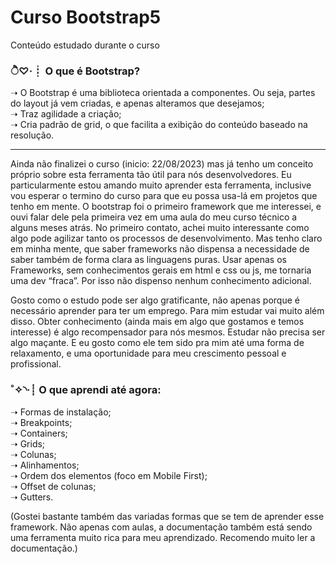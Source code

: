 # Curso Bootstrap5
 Conteúdo estudado durante o curso


<h3 ><strong>ੈ♡‧┊ O que é Bootstrap?</h3></strong>

➝	O Bootstrap é uma biblioteca orientada a componentes. Ou seja, partes do layout já vem criadas, e apenas alteramos que desejamos;<br>
➝	Traz agilidade a criação;<br>
➝ Cria padrão de grid, o que facilita a exibição do conteúdo baseado na resolução.

***

<p> Ainda não finalizei o curso (inicio: 22/08/2023) mas já tenho um conceito próprio sobre esta ferramenta tão útil para nós desenvolvedores.
Eu particularmente estou amando muito aprender esta ferramenta, inclusive vou esperar o termino do curso para que eu possa usa-lá em projetos que tenho em mente. O bootstrap foi o primeiro framework que me interessei, e ouvi falar dele pela primeira vez em uma aula do meu curso técnico a alguns meses atrás. No primeiro contato, achei muito interessante como algo pode agilizar tanto os processos de desenvolvimento. Mas tenho claro em minha mente, que saber frameworks não dispensa a necessidade de saber também de forma clara as linguagens puras. Usar apenas os Frameworks, sem conhecimentos gerais em html e css ou js, me tornaria uma dev “fraca”. Por isso não dispenso nenhum conhecimento adicional.</p>
<p>Gosto como o estudo pode ser algo gratificante, não apenas porque é necessário aprender para ter um emprego. Para mim estudar vai muito além disso. Obter conhecimento (ainda mais em algo que gostamos e temos interesse) é algo recompensador para nós mesmos. Estudar não precisa ser algo maçante. E eu gosto como ele tem sido pra mim até uma forma de relaxamento, e uma oportunidade para meu crescimento pessoal e profissional.</p>

<h3><p>˚✧◝‧┊ O que aprendi até agora:</p></h3>

➝ Formas de instalação; <br>
➝ Breakpoints; <br>
➝ Containers; <br>
➝ Grids; <br>
➝ Colunas; <br>
➝ Alinhamentos; <br>
➝ Ordem dos elementos (foco em Mobile First); <br>
➝ Offset de colunas; <br>
➝ Gutters. <br>

<p>(Gostei bastante também das variadas formas que se tem de aprender esse framework. Não apenas com aulas, a documentação também está sendo uma ferramenta muito rica para meu aprendizado. Recomendo muito ler a documentação.)</p>
